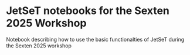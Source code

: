# JetSeT notebooks for the Sexten 2025 Workshop
Notebook describing how to use the basic functionalties of JetSeT during the Sexten 2025 workshop
